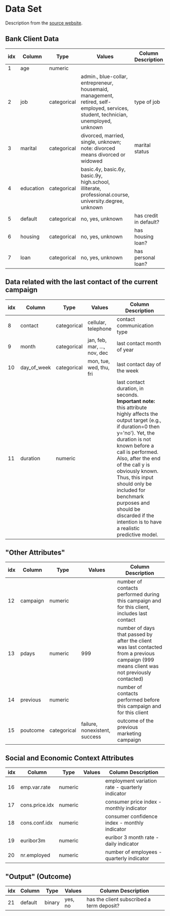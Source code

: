 # Data Set

Description from the [source website](https://archive.ics.uci.edu/ml/datasets/Bank+Marketing).

## Bank Client Data

| **idx** | **Column** | **Type**    | **Values**                                                   | **Column Description** |
| ------- | ---------- | ----------- | ------------------------------------------------------------ | ---------------------- |
| 1       | age        | numeric     |                                                              |                        |
| 2       | job        | categorical | admin., blue-collar, entrepreneur, housemaid, management, retired, self-employed, services, student, technician, unemployed, unknown | type of job            |
| 3       | marital    | categorical | divorced, married, single, unknown; note: divorced means divorced or widowed | marital status         |
| 4       | education  | categorical | basic.4y, basic.6y, basic.9y, high.school, illiterate, professional.course, university.degree, unknown |                        |
| 5       | default    | categorical | no, yes, unknown                                             | has credit in default? |
| 6       | housing    | categorical | no, yes, unknown                                             | has housing loan?      |
| 7       | loan       | categorical | no, yes, unknown                                             | has personal loan?     |

## Data related with the last contact of the current campaign

| **idx** | **Column**  | **Type**    | **Values**                   | **Column Description**                                       |
| ------- | ----------- | ----------- | ---------------------------- | ------------------------------------------------------------ |
| 8       | contact     | categorical | cellular, telephone          | contact communication type                                   |
| 9       | month       | categorical | jan, feb, mar, ..., nov, dec | last contact month of year                                   |
| 10      | day_of_week | categorical | mon, tue, wed, thu, fri      | last contact day of the week                                 |
| 11      | duration    | numeric     |                              | last contact duration, in seconds. **Important note:** this attribute highly affects the output target (e.g., if duration=0 then y='no'). Yet, the duration is not known before a call is performed. Also, after the end of the call y is obviously known. Thus, this input should only be included for benchmark purposes and should be discarded if the intention is to have a realistic predictive model. |

## "Other Attributes"

| **idx** | **Column** | **Type**    | **Values**                    | **Column Description**                                       |
| ------- | ---------- | ----------- | ----------------------------- | ------------------------------------------------------------ |
| 12      | campaign   | numeric     |                               | number of contacts performed during this campaign and for this client, includes last contact |
| 13      | pdays      | numeric     | 999                           | number of days that passed by after the client was last contacted from a previous campaign (999 means client was not previously contacted) |
| 14      | previous   | numeric     |                               | number of contacts performed before this campaign and for this client |
| 15      | poutcome   | categorical | failure, nonexistent, success | outcome of the previous marketing campaign                   |

## Social and Economic Context Attributes

| **idx** | **Column**     | **Type** | **Values** | **Column Description**                          |
| ------- | -------------- | -------- | ---------- | ----------------------------------------------- |
| 16      | emp.var.rate   | numeric  |            | employment variation rate - quarterly indicator |
| 17      | cons.price.idx | numeric  |            | consumer price index - monthly indicator        |
| 18      | cons.conf.idx  | numeric  |            | consumer confidence index - monthly indicator   |
| 19      | euribor3m      | numeric  |            | euribor 3 month rate - daily indicator          |
| 20      | nr.employed    | numeric  |            | number of employees - quarterly indicator       |

## "Output" (Outcome)

| **idx** | **Column** | **Type** | **Values** | **Column Description**                    |
| ------- | ---------- | -------- | ---------- | ----------------------------------------- |
| 21      | default    | binary   | yes, no    | has the client subscribed a term deposit? |